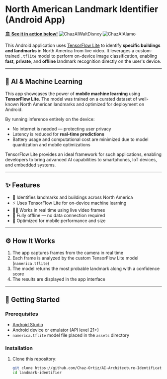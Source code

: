 # North American Landmark Identifier (Android App)

[🏛️ **See it in action below!**](#-screenshots)
![ChazAIWaltDisney](https://github.com/user-attachments/assets/af2a2689-5ed6-432b-b585-63618ad23391)
![ChazAIAlamo](https://github.com/user-attachments/assets/fcb5b557-3419-44da-85c2-62fcf684e252)


This Android application uses [TensorFlow Lite](https://www.tensorflow.org/lite) to identify **specific buildings and landmarks** in North America from live video. It leverages a custom-trained `.tflite` model to perform on-device image classification, enabling **fast**, **private**, and **offline** landmark recognition directly on the user's device.

---

## 🤖 AI & Machine Learning

This app showcases the power of **mobile machine learning** using **TensorFlow Lite**. The model was trained on a curated dataset of well-known North American landmarks and optimized for deployment on Android.

By running inference entirely on the device:
- No internet is needed — protecting user privacy
- Latency is reduced for **real-time predictions**
- Battery usage and computational cost are minimized due to model quantization and mobile optimizations

TensorFlow Lite provides an ideal framework for such applications, enabling developers to bring advanced AI capabilities to smartphones, IoT devices, and embedded systems.

---

## ✨ Features

- 📸 Identifies landmarks and buildings across North America
- ⚡ Uses TensorFlow Lite for on-device machine learning
- 🕵️‍♂️ Works in real time using live video frames
- 📴 Fully offline — no data connection required
- 📱 Optimized for mobile performance and size

---

## ⚙️ How It Works

1. The app captures frames from the camera in real time
2. Each frame is analyzed by the custom TensorFlow Lite model (`namerica.tflite`)
3. The model returns the most probable landmark along with a confidence score
4. The results are displayed in the app interface

---

## 🚀 Getting Started

### Prerequisites

- [Android Studio](https://developer.android.com/studio)
- Android device or emulator (API level 21+)
- `namerica.tflite` model file placed in the `assets` directory

### Installation

1. Clone this repository:
   ```bash
   git clone https://github.com/Chaz-Ortiz/AI-Architecture-Identification
   cd landmark-identifier
